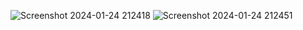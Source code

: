 ![Screenshot 2024-01-24 212418](https://github.com/MohamedIjlal27/React-ToDo/assets/150043878/d7742faf-b273-4f6d-afb0-6c45668d76a2)
![Screenshot 2024-01-24 212451](https://github.com/MohamedIjlal27/React-ToDo/assets/150043878/a936ae11-8cc8-4ae3-a58c-ab7510e3da1a)
